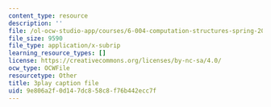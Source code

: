 ```yaml
---
content_type: resource
description: ''
file: /ol-ocw-studio-app/courses/6-004-computation-structures-spring-2017/9e806a2f0d147dc858c8f76b442ecc7f_5oOdsbRPb2Y.srt
file_size: 9590
file_type: application/x-subrip
learning_resource_types: []
license: https://creativecommons.org/licenses/by-nc-sa/4.0/
ocw_type: OCWFile
resourcetype: Other
title: 3play caption file
uid: 9e806a2f-0d14-7dc8-58c8-f76b442ecc7f
---
```

